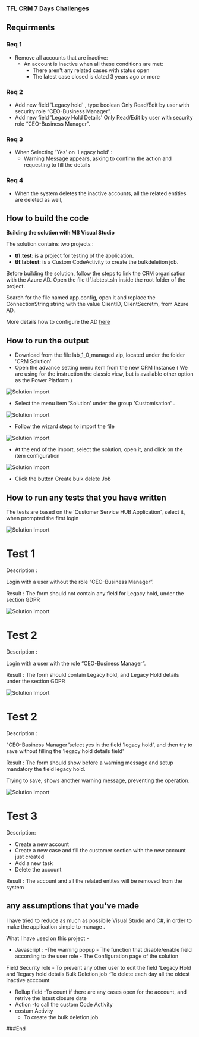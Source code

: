 
### TFL CRM 7 Days Challenges

## Requirments

### Req 1 
- Remove all accounts that are inactive: 
	- An account is inactive when all these conditions are met: 
		-  There aren't any related cases with status open
		- The latest case closed is dated 3 years ago or more

###  Req 2

- Add new field 'Legacy hold' , type boolean 
	Only Read/Edit by user with security role “CEO-Business Manager”.
- Add new field 'Legacy Hold Details'
	Only Read/Edit by user with security role “CEO-Business Manager”.
	
###  Req 3

- When Selecting 'Yes' on 'Legacy hold' : 
	- Warning Message appears, asking to confirm the action and requesting to fill the details   


###  Req 4
- When the system deletes the inactive accounts,  all the related entities are deleted as well,

## How to build the code


**Building the solution with MS Visual Studio**

The solution contains two projects :

-  **tfl.test**: is a project for testing of  the application. 
-  **tlf.labtest**: is a Custom CodeActivity to create the bulkdeletion job.


Before building  the solution, follow the steps to link the CRM organisation with the Azure AD.
Open the  file tlf.labtest.sln inside the root folder of the project. 

Search for the file named app.config, open it  and  replace the ConnectionString  string with the value ClientID, ClientSecretm, from Azure AD. 

More details how to configure the AD [here](https://raw.githubusercontent.com/philippe78/tlf.labtest/master/CRMSolution/pictures/ad.pdf "here")


## How to run the output

-  Download from the file lab_1_0_managed.zip, located under the folder 'CRM Solution'
-  Open the advance setting menu item from the new CRM Instance ( We are using for the instruction the classic view, but is  available other option as the  Power Platform )

![Solution Import](https://raw.githubusercontent.com/philippe78/tlf.labtest/master/CRMSolution/pictures/14.png "Solution Import")

-  Select the menu item 'Solution' under the group 'Customisation' .

![Solution Import](https://raw.githubusercontent.com/philippe78/tlf.labtest/master/CRMSolution/pictures/15.png "Solution Import")

- Follow the wizard steps to import the file 

![Solution Import](https://raw.githubusercontent.com/philippe78/tlf.labtest/master/CRMSolution/pictures/24.png "Solution Import")

- At the end of the import, select the solution, open it, and click on the item configuration

![Solution Import](https://raw.githubusercontent.com/philippe78/tlf.labtest/master/CRMSolution/pictures/20.png "Solution Import")

- Click the button Create bulk delete Job


## How to run any tests that you have written

The tests are based on the 'Customer Service HUB Application', select it, when prompted the first login 

![Solution Import](https://raw.githubusercontent.com/philippe78/tlf.labtest/master/CRMSolution/pictures/pict13.png "Solution Import")


# Test 1

Description :

Login with a user without the role “CEO-Business Manager”.

Result :
The form should not contain any field for Legacy hold, under the section GDPR

![Solution Import](https://raw.githubusercontent.com/philippe78/tlf.labtest/master/CRMSolution/pictures/25.png "Solution Import")

# Test 2

Description :

Login with a user with  the role “CEO-Business Manager”.

Result :
The form should  contain  Legacy hold, and Legacy Hold details  under the section GDPR

![Solution Import](https://raw.githubusercontent.com/philippe78/tlf.labtest/master/CRMSolution/pictures/26.png "Solution Import")


# Test 2

Description :

"CEO-Business Manager”select  yes in the field 'legacy hold', and then try to save without filling the 'legacy hold details field'  

Result :
The form should  show before a warning message and setup mandatory the field legacy hold. 

Trying to save, shows another warning message, preventing the operation.

![Solution Import](https://raw.githubusercontent.com/philippe78/tlf.labtest/master/CRMSolution/pictures/28.png "Solution Import")

# Test 3

Description: 
- Create a new account
- Create a new case and fill the customer section with the new account just created
- Add a new task
- Delete the  account

Result :
The account and all the related entites will be removed from the system

## any assumptions that you’ve made

I have tried to reduce as much as possibile Visual Studio and C#, in order to make the application simple to manage .

What I have used on this project - 
- Javascript : 
		-The warning popup 
		- The function that disable/enable field   according to the user role
		- The Configuration page of the solution

 Field Security role
 		- To prevent any other user to edit the field 'Legacy Hold and 'legacy hold details
Bulk Deletion job
		-To delete each day all the oldest inactive acccount
- Rollup field 
		-To count if there are any cases open for the account, and retrive the latest closure date
- Action 
		-to call the custom Code Activity
- costum Activity
	- To create the bulk deletion job






###End
